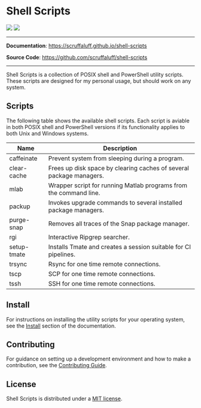 # Shell Scripts

![](https://img.shields.io/github/repo-size/scruffaluff/shell-scripts)
![](https://img.shields.io/github/license/scruffaluff/shell-scripts)

---

**Documentation**: https://scruffaluff.github.io/shell-scripts

**Source Code**: https://github.com/scruffaluff/shell-scripts

---

Shell Scripts is a collection of POSIX shell and PowerShell utility scripts.
These scripts are designed for my personal usage, but should work on any system.

## Scripts

The following table shows the available shell scripts. Each script is aviable in
both POSIX shell and PowerShell versions if its functionality applies to both
Unix and Windows systems.

| Name        | Description                                                         |
| ----------- | ------------------------------------------------------------------- |
| caffeinate  | Prevent system from sleeping during a program.                      |
| clear-cache | Frees up disk space by clearing caches of several package managers. |
| mlab        | Wrapper script for running Matlab programs from the command line.   |
| packup      | Invokes upgrade commands to several installed package managers.     |
| purge-snap  | Removes all traces of the Snap package manager.                     |
| rgi         | Interactive Ripgrep searcher.                                       |
| setup-tmate | Installs Tmate and creates a session suitable for CI pipelines.     |
| trsync      | Rsync for one time remote connections.                              |
| tscp        | SCP for one time remote connections.                                |
| tssh        | SSH for one time remote connections.                                |

## Install

For instructions on installing the utility scripts for your operating system,
see the [Install](https://scruffaluff.github.io/shell-scripts/install) section
of the documentation.

## Contributing

For guidance on setting up a development environment and how to make a
contribution, see the
[Contributing Guide](https://github.com/scruffaluff/shell-scripts/blob/main/CONTRIBUTING.md).

## License

Shell Scripts is distributed under a
[MIT license](https://github.com/scruffaluff/shell-scripts/blob/main/LICENSE.md).
